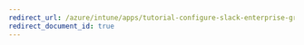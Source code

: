 ```yaml
---
redirect_url: /azure/intune/apps/tutorial-configure-slack-enterprise-grid
redirect_document_id: true
---
```

